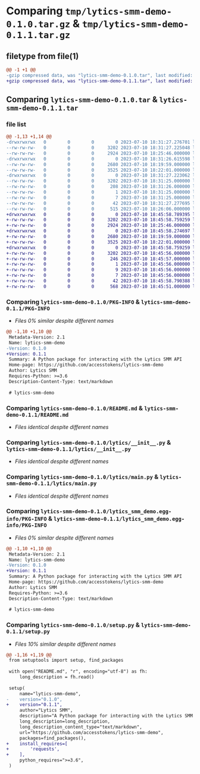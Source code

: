 # Comparing `tmp/lytics-smm-demo-0.1.0.tar.gz` & `tmp/lytics-smm-demo-0.1.1.tar.gz`

## filetype from file(1)

```diff
@@ -1 +1 @@
-gzip compressed data, was "lytics-smm-demo-0.1.0.tar", last modified: Mon Jul 10 18:31:27 2023, max compression
+gzip compressed data, was "lytics-smm-demo-0.1.1.tar", last modified: Mon Jul 10 18:45:58 2023, max compression
```

## Comparing `lytics-smm-demo-0.1.0.tar` & `lytics-smm-demo-0.1.1.tar`

### file list

```diff
@@ -1,13 +1,14 @@
-drwxrwxrwx   0        0        0        0 2023-07-10 18:31:27.276701 lytics-smm-demo-0.1.0/
--rw-rw-rw-   0        0        0     3202 2023-07-10 18:31:27.225048 lytics-smm-demo-0.1.0/PKG-INFO
--rw-rw-rw-   0        0        0     2924 2023-07-10 18:25:46.000000 lytics-smm-demo-0.1.0/README.md
-drwxrwxrwx   0        0        0        0 2023-07-10 18:31:26.615598 lytics-smm-demo-0.1.0/lytics/
--rw-rw-rw-   0        0        0     2680 2023-07-10 18:19:59.000000 lytics-smm-demo-0.1.0/lytics/__init__.py
--rw-rw-rw-   0        0        0     3525 2023-07-10 18:22:01.000000 lytics-smm-demo-0.1.0/lytics/main.py
-drwxrwxrwx   0        0        0        0 2023-07-10 18:31:27.223062 lytics-smm-demo-0.1.0/lytics_smm_demo.egg-info/
--rw-rw-rw-   0        0        0     3202 2023-07-10 18:31:25.000000 lytics-smm-demo-0.1.0/lytics_smm_demo.egg-info/PKG-INFO
--rw-rw-rw-   0        0        0      208 2023-07-10 18:31:26.000000 lytics-smm-demo-0.1.0/lytics_smm_demo.egg-info/SOURCES.txt
--rw-rw-rw-   0        0        0        1 2023-07-10 18:31:25.000000 lytics-smm-demo-0.1.0/lytics_smm_demo.egg-info/dependency_links.txt
--rw-rw-rw-   0        0        0        7 2023-07-10 18:31:25.000000 lytics-smm-demo-0.1.0/lytics_smm_demo.egg-info/top_level.txt
--rw-rw-rw-   0        0        0       42 2023-07-10 18:31:27.277695 lytics-smm-demo-0.1.0/setup.cfg
--rw-rw-rw-   0        0        0      515 2023-07-10 18:26:06.000000 lytics-smm-demo-0.1.0/setup.py
+drwxrwxrwx   0        0        0        0 2023-07-10 18:45:58.789395 lytics-smm-demo-0.1.1/
+-rw-rw-rw-   0        0        0     3202 2023-07-10 18:45:58.759259 lytics-smm-demo-0.1.1/PKG-INFO
+-rw-rw-rw-   0        0        0     2924 2023-07-10 18:25:46.000000 lytics-smm-demo-0.1.1/README.md
+drwxrwxrwx   0        0        0        0 2023-07-10 18:45:58.274697 lytics-smm-demo-0.1.1/lytics/
+-rw-rw-rw-   0        0        0     2680 2023-07-10 18:19:59.000000 lytics-smm-demo-0.1.1/lytics/__init__.py
+-rw-rw-rw-   0        0        0     3525 2023-07-10 18:22:01.000000 lytics-smm-demo-0.1.1/lytics/main.py
+drwxrwxrwx   0        0        0        0 2023-07-10 18:45:58.759259 lytics-smm-demo-0.1.1/lytics_smm_demo.egg-info/
+-rw-rw-rw-   0        0        0     3202 2023-07-10 18:45:56.000000 lytics-smm-demo-0.1.1/lytics_smm_demo.egg-info/PKG-INFO
+-rw-rw-rw-   0        0        0      246 2023-07-10 18:45:57.000000 lytics-smm-demo-0.1.1/lytics_smm_demo.egg-info/SOURCES.txt
+-rw-rw-rw-   0        0        0        1 2023-07-10 18:45:56.000000 lytics-smm-demo-0.1.1/lytics_smm_demo.egg-info/dependency_links.txt
+-rw-rw-rw-   0        0        0        9 2023-07-10 18:45:56.000000 lytics-smm-demo-0.1.1/lytics_smm_demo.egg-info/requires.txt
+-rw-rw-rw-   0        0        0        7 2023-07-10 18:45:56.000000 lytics-smm-demo-0.1.1/lytics_smm_demo.egg-info/top_level.txt
+-rw-rw-rw-   0        0        0       42 2023-07-10 18:45:58.790388 lytics-smm-demo-0.1.1/setup.cfg
+-rw-rw-rw-   0        0        0      568 2023-07-10 18:45:51.000000 lytics-smm-demo-0.1.1/setup.py
```

### Comparing `lytics-smm-demo-0.1.0/PKG-INFO` & `lytics-smm-demo-0.1.1/PKG-INFO`

 * *Files 0% similar despite different names*

```diff
@@ -1,10 +1,10 @@
 Metadata-Version: 2.1
 Name: lytics-smm-demo
-Version: 0.1.0
+Version: 0.1.1
 Summary: A Python package for interacting with the Lytics SMM API
 Home-page: https://github.com/accesstokens/lytics-smm-demo
 Author: Lytics SMM
 Requires-Python: >=3.6
 Description-Content-Type: text/markdown
 
 # lytics-smm-demo
```

### Comparing `lytics-smm-demo-0.1.0/README.md` & `lytics-smm-demo-0.1.1/README.md`

 * *Files identical despite different names*

### Comparing `lytics-smm-demo-0.1.0/lytics/__init__.py` & `lytics-smm-demo-0.1.1/lytics/__init__.py`

 * *Files identical despite different names*

### Comparing `lytics-smm-demo-0.1.0/lytics/main.py` & `lytics-smm-demo-0.1.1/lytics/main.py`

 * *Files identical despite different names*

### Comparing `lytics-smm-demo-0.1.0/lytics_smm_demo.egg-info/PKG-INFO` & `lytics-smm-demo-0.1.1/lytics_smm_demo.egg-info/PKG-INFO`

 * *Files 0% similar despite different names*

```diff
@@ -1,10 +1,10 @@
 Metadata-Version: 2.1
 Name: lytics-smm-demo
-Version: 0.1.0
+Version: 0.1.1
 Summary: A Python package for interacting with the Lytics SMM API
 Home-page: https://github.com/accesstokens/lytics-smm-demo
 Author: Lytics SMM
 Requires-Python: >=3.6
 Description-Content-Type: text/markdown
 
 # lytics-smm-demo
```

### Comparing `lytics-smm-demo-0.1.0/setup.py` & `lytics-smm-demo-0.1.1/setup.py`

 * *Files 10% similar despite different names*

```diff
@@ -1,16 +1,19 @@
 from setuptools import setup, find_packages
 
 with open("README.md", "r", encoding="utf-8") as fh:
     long_description = fh.read()
 
 setup(
     name="lytics-smm-demo",
-    version="0.1.0",
+    version="0.1.1",
     author="Lytics SMM",
     description="A Python package for interacting with the Lytics SMM API",
     long_description=long_description,
     long_description_content_type="text/markdown",
     url="https://github.com/accesstokens/lytics-smm-demo",
     packages=find_packages(),
+    install_requires=[
+        'requests',
+    ],
     python_requires=">=3.6",
 )
```

